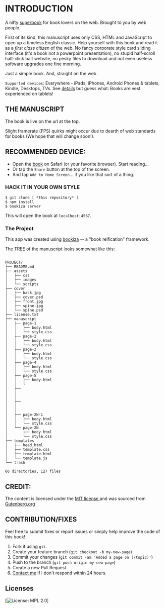 # INTRODUCTION

A nifty [superbook](https://bubbl.in/about) for book lovers on the web. Brought to you by web people.

First of its kind, this manuscript uses only CSS, HTML and JavaScript to open up a timeless English classic. Help yourself with this book and read it as a *first class citizen* of the web. No fancy corporate style card sliding interface (it's a book not a powerpoint presentation), no stupid half-scroll half-click bait website, no pesky files to download and not even useless software upgrades one fine morning.

Just a simple book. And, straight on the web.

`Supported devices`: Everywhere - iPads, iPhones, Android Phones & tablets, Kindle, Desktops, TVs. See [details](https://bubbl.in/support) but guess what: Books are vest experienced on tablets!

## THE MANUSCRIPT
The book is live on the url at the top.

Slight framerate (FPS) quirks might occur due to dearth of web standards for books (We hope that will change soon!).

## RECOMMENDED DEVICE:

- Open the [book](https://bubbl.in/cover/emma-by-jane-austen) on Safari (or your favorite browser). Start reading…
- Or tap the `Share` button at the top of the screen.
- And tap `Add to Home Screen`… if you like that sort of a thing.


### HACK IT IN YOUR OWN STYLE

```
$ git clone [ *this repository* ]
$ npm install
$ bookiza server

```

This will open the book at `localhost:4567`.

### The Project
This app was created using [bookiza](https://bookiza.io) -- a "book reification" framework.

The TREE of the manuscript looks somewhat like this:

```

PROJECT/
├── README.md
├── assets
│   ├── css
│   ├── images
│   └── scripts
├── cover
│   ├── back.jpg
│   ├── cover.psd
│   ├── front.jpg
│   ├── spine.jpg
│   └── spine.psd
├── license.txt
├── manuscript
│   ├── page-1
│   │   ├── body.html
│   │   └── style.css
│   ├── page-2
│   │   ├── body.html
│   │   └── style.css
│   ├── page-3
│   │   ├── body.html
│   │   └── style.css
│   ├── page-4
│   │   ├── body.html
│   │   └── style.css
│   ├── page-5
│   │   ├── body.html
│   │   └
│   ├──
│   │  
│   │  
│   ├──
│   │  
│   │  
│   ├── page-2N-1
│   │   ├── body.html
│   │   └── style.css
│   └── page-2N
│       ├── body.html
│       └── style.css
├── templates
│   ├── head.html
│   ├── template.css
│   ├── template.html
│   └── template.js
└── trash

66 directories, 127 files

```
## CREDIT:
The content is licensed under the <a href="http://opensource.org/licenses/mit-license.php">MIT license </a> and was sourced from [Gutenberg.org](http://gutenberg.org)

## CONTRIBUTION/FIXES

Feel free to submit fixes or report issues or simply help improve the code of this book!

1. Fork it using `git`.
2. Create your feature branch (`git checkout -b my-new-page`)
3. Commit your changes (`git commit -am 'Added a page on (/topic)'`)
4. Push to the branch (`git push origin my-new-page`)
5. Create a new Pull Request
6. <a href = "mailto:marvin@bubbl.in">Contact me</a> if I don't respond within 24 hours.

## Licenses
[![License: MPL 2.0](https://img.shields.io/badge/License-MPL%202.0-brightgreen.svg)]
